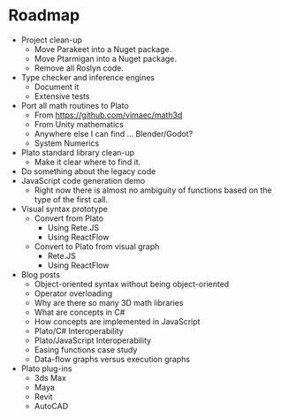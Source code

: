 # Roadmap 

* Project clean-up
	* Move Parakeet into a Nuget package. 
	* Move Ptarmigan into a Nuget package. 
	* Remove all Roslyn code. 
* Type checker and inference engines
	* Document it 
	* Extensive tests
* Port all math routines to Plato
	* From https://github.com/vimaec/math3d
	* From Unity mathematics 
	* Anywhere else I can find ... Blender/Godot?
	* System Numerics	
* Plato standard library clean-up 
	* Make it clear where to find it. 
* Do something about the legacy code 
* JavaScript code generation demo
	* Right now there is almost no ambiguity of functions based on the type 
		of the first call. 
* Visual syntax prototype
	* Convert from Plato	
		* Using Rete.JS
		* Using ReactFlow
	* Convert to Plato from visual graph
		* Rete.JS
		* Using ReactFlow 
* Blog posts
	* Object-oriented syntax without being object-oriented
	* Operator overloading 
	* Why are there so many 3D math libraries 
	* What are concepts in C# 
	* How concepts are implemented in JavaScript 
	* Plato/C# Interoperability 
	* Plato/JavaScript Interoperability 
	* Easing functions case study 
	* Data-flow graphs versus execution graphs 
* Plato plug-ins
	* 3ds Max 
	* Maya 
	* Revit
	* AutoCAD

